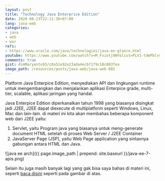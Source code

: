 ```yaml
---
layout: post
title: "Technology Java Enterprice Edition"
date: 2020-08-23T22:11:38+07:00
lang: java-web
categories:
- java
- web
- war
refs: 
- https://www.oracle.com/java/technologies/java-ee-glance.html
youtube: https://www.youtube.com/watch?v=M_Fxiotj9WY&list=PLV1-tdmPblvyaCTcYR9u7k4G24uVDZT0v&index=2
comments: true
gist: dimMaryanto93/c0a51e92e23ada4ecb71f9c18c803fea
image_path: /resources/posts/java-web/java-web-002
---
```


Platform Java Enterpice Edition, menyediakan API dan lingkungan runtime untuk mengembangkan dan menjalankan aplikasi Enterpice grade, multi-tier, scalable, aplikasi jaringan yang handal.

Java Enterpice Edition diperkanalkan tahun 1998 yang biasanya disingkat jadi J2EE, J2EE dapat diexecute di multiplatform seperti Windows, Linux, Mac dan lain-lain. di materi ini kita akan membahas beberapa komponent web dari J2EE yaitu:

1. Servlet, yaitu Program java yang biasanya untuk meng-generate document HTML setelah di proses Web Server / J2EE Container
2. JavaServer Page (JSP), yaitu Web Page application yang sintaxnya gabungan antara HTML dan Java. 


![java ee arch]({{ page.image_path | prepend: site.baseurl }}/java-ee-7-apis.png)

Selain itu juga masih banyak lagi yang gak bisa saya bahas di materi ini, seperti [baca disini](https://www.oracle.com/java/technologies/java-ee-glance.html) seperti pada gambar di atas.